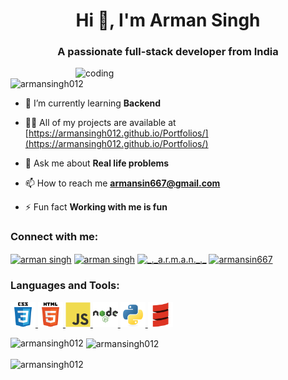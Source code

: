 <h1 align="center">Hi 👋, I'm Arman Singh</h1>
<h3 align="center">A passionate full-stack developer from India</h3>

<img align="right" alt="coding" width="400" src="https://user-images.githubusercontent.com/55389276/140866485-8fb1c876-9a8f-4d6a-98dc-08c4981eaf70.gif">

<p align="left"> <img src="https://komarev.com/ghpvc/?username=armansingh012&label=Profile%20views&color=0e75b6&style=flat" alt="armansingh012" /> </p>

- 🌱 I’m currently learning **Backend**

- 👨‍💻 All of my projects are available at [https://armansingh012.github.io/Portfolios/](https://armansingh012.github.io/Portfolios/)

- 💬 Ask me about **Real life problems**

- 📫 How to reach me **armansin667@gmail.com**

- ⚡ Fun fact **Working with me is fun**

<h3 align="left">Connect with me:</h3>
<p align="left">
<a href="https://www.linkedin.com/in/arman-singh-9043a5323/" target="blank"><img align="center" src="https://raw.githubusercontent.com/rahuldkjain/github-profile-readme-generator/master/src/images/icons/Social/linked-in-alt.svg" alt="arman singh" height="30" width="40" /></a>
<a href="https://fb.com/arman singh" target="blank"><img align="center" src="https://raw.githubusercontent.com/rahuldkjain/github-profile-readme-generator/master/src/images/icons/Social/facebook.svg" alt="arman singh" height="30" width="40" /></a>
<a href="https://instagram.com/_._a.r.m.a.n._._" target="blank"><img align="center" src="https://raw.githubusercontent.com/rahuldkjain/github-profile-readme-generator/master/src/images/icons/Social/instagram.svg" alt="_._a.r.m.a.n._._" height="30" width="40" /></a>
<a href="https://www.hackerrank.com/armansin667" target="blank"><img align="center" src="https://raw.githubusercontent.com/rahuldkjain/github-profile-readme-generator/master/src/images/icons/Social/hackerrank.svg" alt="armansin667" height="30" width="40" /></a>
</p>

<h3 align="left">Languages and Tools:</h3>
<p align="left"> <a href="https://www.w3schools.com/css/" target="_blank" rel="noreferrer"> <img src="https://raw.githubusercontent.com/devicons/devicon/master/icons/css3/css3-original-wordmark.svg" alt="css3" width="40" height="40"/> </a> <a href="https://www.w3.org/html/" target="_blank" rel="noreferrer"> <img src="https://raw.githubusercontent.com/devicons/devicon/master/icons/html5/html5-original-wordmark.svg" alt="html5" width="40" height="40"/> </a> <a href="https://developer.mozilla.org/en-US/docs/Web/JavaScript" target="_blank" rel="noreferrer"> <img src="https://raw.githubusercontent.com/devicons/devicon/master/icons/javascript/javascript-original.svg" alt="javascript" width="40" height="40"/> </a> <a href="https://nodejs.org" target="_blank" rel="noreferrer"> <img src="https://raw.githubusercontent.com/devicons/devicon/master/icons/nodejs/nodejs-original-wordmark.svg" alt="nodejs" width="40" height="40"/> </a> <a href="https://www.python.org" target="_blank" rel="noreferrer"> <img src="https://raw.githubusercontent.com/devicons/devicon/master/icons/python/python-original.svg" alt="python" width="40" height="40"/> </a> <a href="https://www.scala-lang.org" target="_blank" rel="noreferrer"> <img src="https://raw.githubusercontent.com/devicons/devicon/master/icons/scala/scala-original.svg" alt="scala" width="40" height="40"/> </a> </p>

<p><img align="left" src="https://github-readme-stats.vercel.app/api/top-langs?username=armansingh012&show_icons=true&locale=en&layout=compact" alt="armansingh012" /></p>

<p>&nbsp;<img align="center" src="https://github-readme-stats.vercel.app/api?username=armansingh012&show_icons=true&locale=en" alt="armansingh012" /></p>

<p><img align="center" src="https://github-readme-streak-stats.herokuapp.com/?user=armansingh012&" alt="armansingh012" /></p>
